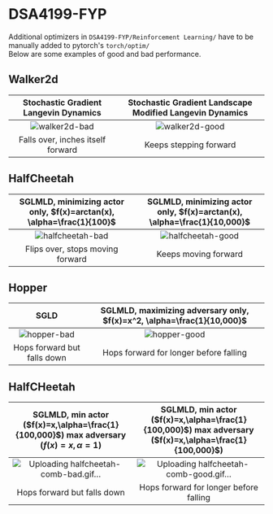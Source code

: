 # DSA4199-FYP
 Additional optimizers in ```DSA4199-FYP/Reinforcement Learning/``` have to be manually added to pytorch's ```torch/optim/```  
 Below are some examples of good and bad performance.  

## Walker2d
Stochastic Gradient Langevin Dynamics | Stochastic Gradient Landscape Modified Langevin Dynamics
:-------------------------:|:-------------------------:
![walker2d-bad](https://user-images.githubusercontent.com/65672421/222369630-9a6d54ba-fce4-492d-a341-581313f451ae.gif) | ![walker2d-good](https://user-images.githubusercontent.com/65672421/222370146-2d62fa91-36b4-4001-93d6-c8e3b1e0d271.gif)
Falls over, inches itself forward | Keeps stepping forward

 ## HalfCheetah
SGLMLD, minimizing actor only, $f(x)=arctan(x), \alpha=\frac{1}{100}$ | SGLMLD, minimizing actor only, $f(x)=arctan(x), \alpha=\frac{1}{10,000}$
:-------------------------:|:-------------------------:
![halfcheetah-bad](https://user-images.githubusercontent.com/65672421/222123494-e20353be-ffff-412d-bb24-ee108ab59a13.gif) | ![halfcheetah-good](https://user-images.githubusercontent.com/65672421/222123513-bdb72a42-c7df-459d-aa8c-43981fc07277.gif)
Flips over, stops moving forward | Keeps moving forward  


 ## Hopper
SGLD | SGLMLD, maximizing adversary only, $f(x)=x^2, \alpha=\frac{1}{10,000}$
:-------------------------:|:-------------------------:
![hopper-bad](https://user-images.githubusercontent.com/65672421/222380711-a0c38460-5d47-4182-9b07-35abdb17be73.gif) | ![hopper-good](https://user-images.githubusercontent.com/65672421/222380754-4539ec85-55d5-4add-9095-53640a981984.gif)
Hops forward but falls down | Hops forward for longer before falling


 ## HalfCHeetah
SGLMLD, min actor ($f(x)=x,\alpha=\frac{1}{100,000}$) max adversary ($f(x)=x,\alpha=1$) | SGLMLD, min actor ($f(x)=x,\alpha=\frac{1}{100,000}$) max adversary ($f(x)=x,\alpha=\frac{1}{100,000}$)
:-------------------------:|:-------------------------:
![Uploading halfcheetah-comb-bad.gif…]() | ![Uploading halfcheetah-comb-good.gif…]()
Hops forward but falls down | Hops forward for longer before falling
